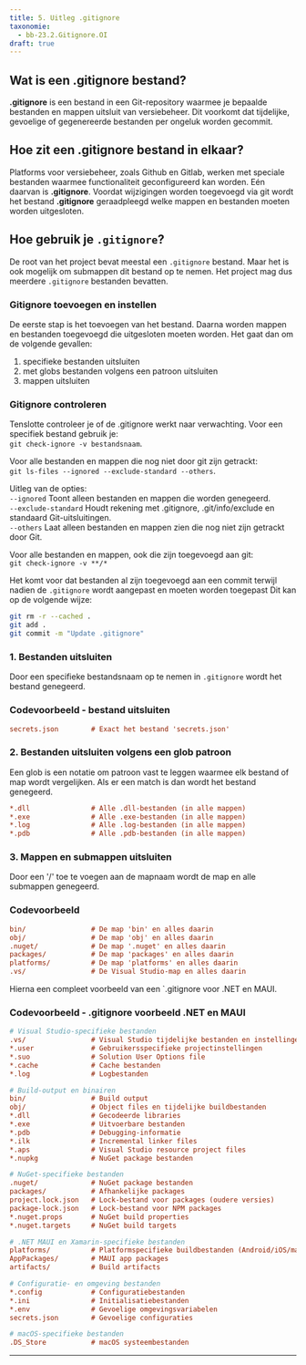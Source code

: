 ```yaml
---
title: 5. Uitleg .gitignore 
taxonomie:
  - bb-23.2.Gitignore.OI
draft: true
---
```


## Wat is een .gitignore bestand?
**.gitignore** is een bestand in een Git-repository waarmee je bepaalde bestanden en mappen uitsluit van versiebeheer. Dit voorkomt dat tijdelijke, gevoelige of gegenereerde bestanden per ongeluk worden gecommit.

## Hoe zit een .gitignore bestand in elkaar?
Platforms voor versiebeheer, zoals Github en Gitlab, werken met speciale bestanden waarmee functionaliteit geconfigureerd kan worden. Eén daarvan is **.gitignore**. Voordat wijzigingen worden toegevoegd via git wordt het bestand **.gitignore** geraadpleegd welke mappen en bestanden moeten worden uitgesloten.

## Hoe gebruik je `.gitignore`?
De root van het project bevat meestal een `.gitignore` bestand. Maar het is ook mogelijk om submappen dit bestand op te nemen. Het project mag dus meerdere `.gitignore` bestanden bevatten.

### Gitignore toevoegen en instellen
De eerste stap is het toevoegen van het bestand. Daarna worden mappen en bestanden toegevoegd die uitgesloten moeten worden. Het gaat dan om de volgende gevallen:
1. specifieke bestanden uitsluiten
2. met globs bestanden volgens een patroon uitsluiten
3. mappen uitsluiten

### Gitignore controleren
Tenslotte controleer je of de .gitignore werkt naar verwachting. Voor een specifiek bestand gebruik je:  
`git check-ignore -v bestandsnaam`. 

Voor alle bestanden en mappen die nog niet door git zijn getrackt:  
`git ls-files --ignored --exclude-standard --others`.  

Uitleg van de opties:  
`--ignored` Toont alleen bestanden en mappen die worden genegeerd.  
`--exclude-standard` Houdt rekening met .gitignore, .git/info/exclude en standaard Git-uitsluitingen.  
`--others` Laat alleen bestanden en mappen zien die nog niet zijn getrackt door Git.

Voor alle bestanden en mappen, ook die zijn toegevoegd aan git:  
`git check-ignore -v **/*` 

Het komt voor dat bestanden al zijn toegevoegd aan een commit terwijl nadien de `.gitignore` wordt aangepast en moeten worden toegepast Dit kan op de volgende wijze:  
``` bash
git rm -r --cached .
git add .
git commit -m "Update .gitignore"
``` 

### 1. Bestanden uitsluiten 
Door een specifieke bestandsnaam op te nemen in `.gitignore` wordt het bestand genegeerd.

### Codevoorbeeld - bestand uitsluiten  
``` ini
secrets.json        # Exact het bestand 'secrets.json'
```

### 2. Bestanden uitsluiten volgens een glob patroon  
Een glob is een notatie om patroon vast te leggen waarmee elk bestand of map wordt vergelijken. Als er een match is dan wordt het bestand genegeerd.

``` ini
*.dll               # Alle .dll-bestanden (in alle mappen)
*.exe               # Alle .exe-bestanden (in alle mappen)
*.log               # Alle .log-bestanden (in alle mappen)
*.pdb               # Alle .pdb-bestanden (in alle mappen)
```

### 3. Mappen en submappen uitsluiten  
Door een '/' toe te voegen aan de mapnaam wordt de map en alle submappen genegeerd.

### Codevoorbeeld  
``` ini
bin/                # De map 'bin' en alles daarin
obj/                # De map 'obj' en alles daarin
.nuget/             # De map '.nuget' en alles daarin
packages/           # De map 'packages' en alles daarin
platforms/          # De map 'platforms' en alles daarin
.vs/                # De Visual Studio-map en alles daarin
```

Hierna een compleet voorbeeld van een `.gitignore voor .NET en MAUI.

### Codevoorbeeld - .gitignore voorbeeld .NET en MAUI
``` ini
# Visual Studio-specifieke bestanden
.vs/                # Visual Studio tijdelijke bestanden en instellingen
*.user              # Gebruikersspecifieke projectinstellingen
*.suo               # Solution User Options file
*.cache             # Cache bestanden
*.log               # Logbestanden

# Build-output en binairen
bin/                # Build output
obj/                # Object files en tijdelijke buildbestanden
*.dll               # Gecodeerde libraries
*.exe               # Uitvoerbare bestanden
*.pdb               # Debugging-informatie
*.ilk               # Incremental linker files
*.aps               # Visual Studio resource project files
*.nupkg             # NuGet package bestanden

# NuGet-specifieke bestanden
.nuget/             # NuGet package bestanden
packages/           # Afhankelijke packages
project.lock.json   # Lock-bestand voor packages (oudere versies)
package-lock.json   # Lock-bestand voor NPM packages
*.nuget.props       # NuGet build properties
*.nuget.targets     # NuGet build targets

# .NET MAUI en Xamarin-specifieke bestanden
platforms/          # Platformspecifieke buildbestanden (Android/iOS/macOS/Windows)
AppPackages/        # MAUI app packages
artifacts/          # Build artifacts

# Configuratie- en omgeving bestanden
*.config            # Configuratiebestanden
*.ini               # Initialisatiebestanden
*.env               # Gevoelige omgevingsvariabelen
secrets.json        # Gevoelige configuraties

# macOS-specifieke bestanden
.DS_Store           # macOS systeembestanden
```

---
